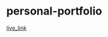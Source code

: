# personal-portfolio

[live_link](https://henatan99.github.io/personal-portfolio/https://henatan99.github.io/personal-portfolio/)
 



 
